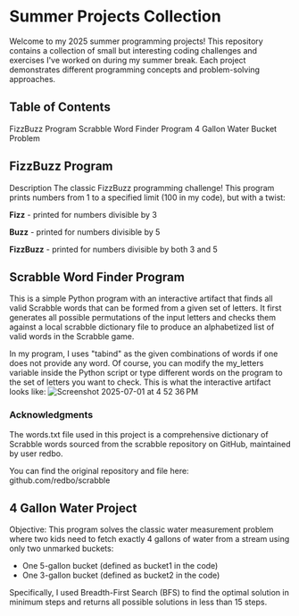 # Summer Projects Collection

Welcome to my 2025 summer programming projects! This repository contains a collection of small but interesting coding challenges and exercises I've worked on during my summer break. Each project demonstrates different programming concepts and problem-solving approaches.

## Table of Contents
FizzBuzz Program
Scrabble Word Finder Program
4 Gallon Water Bucket Problem

## FizzBuzz Program
Description
The classic FizzBuzz programming challenge! This program prints numbers from 1 to a specified limit (100 in my code), but with a twist:

**Fizz** - printed for numbers divisible by 3

**Buzz** - printed for numbers divisible by 5

**FizzBuzz** - printed for numbers divisible by both 3 and 5

## Scrabble Word Finder Program
This is a simple Python program with an interactive artifact that finds all valid Scrabble words that can be formed from a given set of letters. It first generates all possible permutations of the input letters and checks them against a local scrabble dictionary file to produce an alphabetized list of valid words in the Scrabble game. 

In my program, I uses "tabind" as the given combinations of words if one does not provide any word. Of course, you can modify the my_letters variable inside the Python script or type different words on the program to the set of letters you want to check.
This is what the interactive artifact looks like: 
![Screenshot 2025-07-01 at 4 52 36 PM](https://github.com/user-attachments/assets/4371c490-f49f-422e-a38a-2f66945e3ecb)

### Acknowledgments
The words.txt file used in this project is a comprehensive dictionary of Scrabble words sourced from the scrabble repository on GitHub, maintained by user redbo.

You can find the original repository and file here: github.com/redbo/scrabble

## 4 Gallon Water Project
Objective: 
This program solves the classic water measurement problem where two kids need to 
fetch exactly 4 gallons of water from a stream using only two unmarked buckets: 
- One 5-gallon bucket (defined as bucket1 in the code)
- One 3-gallon bucket (defined as bucket2 in the code)

Specifically, I used Breadth-First Search (BFS) to find the optimal solution in 
minimum steps and returns all possible solutions in less than 15 steps.